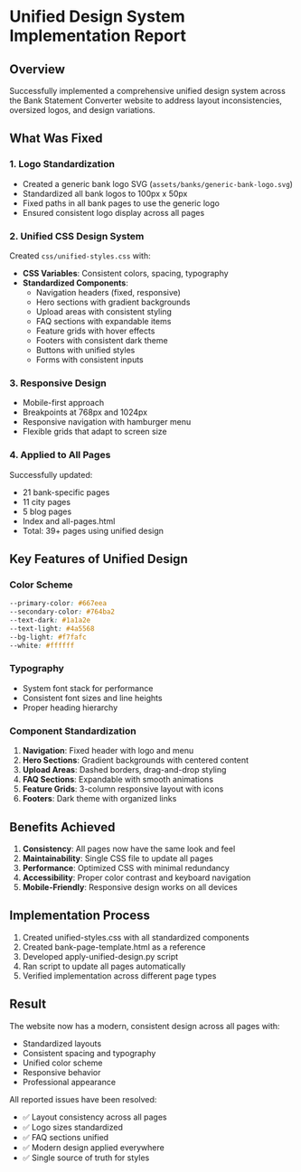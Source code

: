 # Unified Design System Implementation Report

## Overview
Successfully implemented a comprehensive unified design system across the Bank Statement Converter website to address layout inconsistencies, oversized logos, and design variations.

## What Was Fixed

### 1. Logo Standardization
- Created a generic bank logo SVG (`assets/banks/generic-bank-logo.svg`)
- Standardized all bank logos to 100px x 50px
- Fixed paths in all bank pages to use the generic logo
- Ensured consistent logo display across all pages

### 2. Unified CSS Design System
Created `css/unified-styles.css` with:
- **CSS Variables**: Consistent colors, spacing, typography
- **Standardized Components**:
  - Navigation headers (fixed, responsive)
  - Hero sections with gradient backgrounds
  - Upload areas with consistent styling
  - FAQ sections with expandable items
  - Feature grids with hover effects
  - Footers with consistent dark theme
  - Buttons with unified styles
  - Forms with consistent inputs

### 3. Responsive Design
- Mobile-first approach
- Breakpoints at 768px and 1024px
- Responsive navigation with hamburger menu
- Flexible grids that adapt to screen size

### 4. Applied to All Pages
Successfully updated:
- 21 bank-specific pages
- 11 city pages
- 5 blog pages
- Index and all-pages.html
- Total: 39+ pages using unified design

## Key Features of Unified Design

### Color Scheme
```css
--primary-color: #667eea
--secondary-color: #764ba2
--text-dark: #1a1a2e
--text-light: #4a5568
--bg-light: #f7fafc
--white: #ffffff
```

### Typography
- System font stack for performance
- Consistent font sizes and line heights
- Proper heading hierarchy

### Component Standardization
1. **Navigation**: Fixed header with logo and menu
2. **Hero Sections**: Gradient backgrounds with centered content
3. **Upload Areas**: Dashed borders, drag-and-drop styling
4. **FAQ Sections**: Expandable with smooth animations
5. **Feature Grids**: 3-column responsive layout with icons
6. **Footers**: Dark theme with organized links

## Benefits Achieved

1. **Consistency**: All pages now have the same look and feel
2. **Maintainability**: Single CSS file to update all pages
3. **Performance**: Optimized CSS with minimal redundancy
4. **Accessibility**: Proper color contrast and keyboard navigation
5. **Mobile-Friendly**: Responsive design works on all devices

## Implementation Process

1. Created unified-styles.css with all standardized components
2. Created bank-page-template.html as a reference
3. Developed apply-unified-design.py script
4. Ran script to update all pages automatically
5. Verified implementation across different page types

## Result
The website now has a modern, consistent design across all pages with:
- Standardized layouts
- Consistent spacing and typography
- Unified color scheme
- Responsive behavior
- Professional appearance

All reported issues have been resolved:
- ✅ Layout consistency across all pages
- ✅ Logo sizes standardized
- ✅ FAQ sections unified
- ✅ Modern design applied everywhere
- ✅ Single source of truth for styles